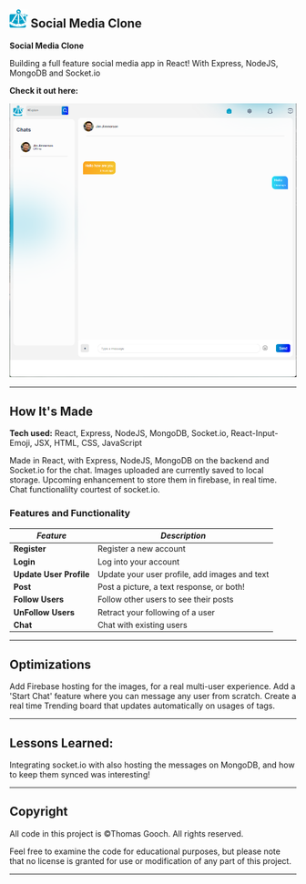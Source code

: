 ## ![Logo](./ta_favicon.png) Social Media Clone

**Social Media Clone** 

Building a full feature social media app in React! With Express, NodeJS, MongoDB and Socket.io

**Check it out here:** []()

[![Chat Page](./chatSS.png)]()

---

## How It's Made

**Tech used:** React, Express, NodeJS, MongoDB, Socket.io, React-Input-Emoji, JSX, HTML, CSS, JavaScript

Made in React, with Express, NodeJS, MongoDB on the backend and Socket.io for the chat. Images uploaded are currently saved to local storage. Upcoming enhancement to store them in firebase, in real time.
Chat functionalilty courtest of socket.io.

### Features and Functionality

| _Feature_ | _Description_ |
| --------- | ------------- |
| **Register** | Register a new account   |
| **Login** | Log into your account   |
| **Update User Profile** | Update your user profile, add images and text   |
| **Post** | Post a picture, a text response, or both!   |
| **Follow Users** | Follow other users to see their posts   |
| **UnFollow Users** | Retract your following of a user   |
| **Chat** | Chat with existing users   |

---

## Optimizations

Add Firebase hosting for the images, for a real multi-user experience.
Add a 'Start Chat' feature where you can message any user from scratch.
Create a real time Trending board that updates automatically on usages of tags.

---

## Lessons Learned:

Integrating socket.io with also hosting the messages on MongoDB, and how to keep them synced was interesting!

---

## Copyright

All code in this project is ©Thomas Gooch. All rights reserved.

Feel free to examine the code for educational purposes, but please note that no license is granted for use or modification of any part of this project.

---

